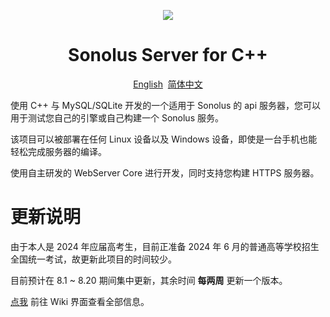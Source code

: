 <p align="center"><img src="http://pic.littleyang.ml/sonolus-server-screenshot/favicon.png"/></p>

<h1 align="center">Sonolus Server for C++</h1>

<p align="center"><a href="./README_en.md">English</a>&nbsp; <a href="./README.md">简体中文</a></p>

使用 C++ 与 MySQL/SQLite 开发的一个适用于 Sonolus 的 api 服务器，您可以用于测试您自己的引擎或自己构建一个 Sonolus 服务。

该项目可以被部署在任何 Linux 设备以及 Windows 设备，即使是一台手机也能轻松完成服务器的编译。

使用自主研发的 WebServer Core 进行开发，同时支持您构建 HTTPS 服务器。

# 更新说明

由于本人是 2024 年应届高考生，目前正准备 2024 年 6 月的普通高等学校招生全国统一考试，故更新此项目的时间较少。

目前预计在 8.1 ~ 8.20 期间集中更新，其余时间 **每两周** 更新一个版本。

[点我](https://github.com/SonolusHaniwa/sonolus-server-cpp/wiki) 前往 Wiki 界面查看全部信息。

